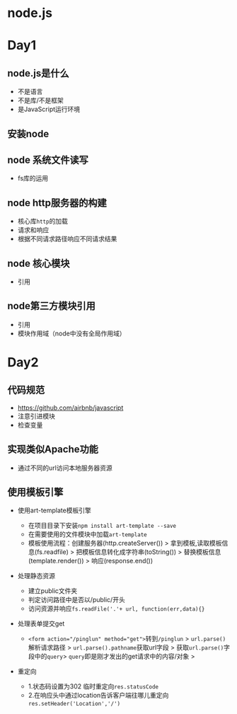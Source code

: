 # node.js

# Day1

## node.js是什么

- 不是语言
- 不是库/不是框架
- 是JavaScript运行环境

## 安装node

## node 系统文件读写

- fs库的运用

## node http服务器的构建

- 核心库`http`的加载
- 请求和响应
- 根据不同请求路径响应不同请求结果

## node 核心模块

-  引用

## node第三方模块引用

- 引用
- 模块作用域（node中没有全局作用域）

# Day2

## 代码规范

- https://github.com/airbnb/javascript
- 注意引进模块
- 检查变量

## 实现类似Apache功能

- 通过不同的url访问本地服务器资源

## 使用模板引擎

- 使用art-template模板引擎
    - 在项目目录下安装`npm install art-template --save`
    - 在需要使用的文件模块中加载`art-template`
    - 模板使用流程：创建服务器(http.createServer()) > 拿到模板,读取模板信息(fs.readfile) > 把模板信息转化成字符串(toString()) > 替换模板信息(template.render()) > 响应(response.end()) 

- 处理静态资源
    - 建立public文件夹
    - 判定访问路径中是否以/public/开头
    - 访问资源并响应`fs.readFile('.'+ url, function(err,data){}`

- 处理表单提交get
    - `<form action="/pinglun" method="get">`转到`/pinglun` > `url.parse()`解析请求路径 > `url.parse().pathname`获取url字段 > 获取`url.parse()`字段中的`query`> `query`即是刚才发出的get请求中的内容/对象 >

- 重定向
    - 1.状态码设置为302 临时重定向`res.statusCode`
    - 2.在响应头中通过location告诉客户端往哪儿重定向 `res.setHeader('Location','/')`
